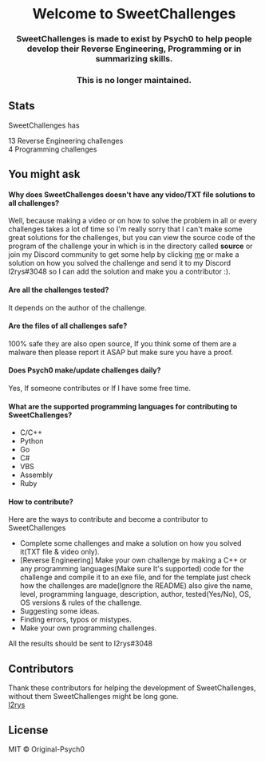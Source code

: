 <h1 align="center">Welcome to SweetChallenges</h1>
<h3 align="center">SweetChallenges is made to exist by Psych0 to help people develop their Reverse Engineering, Programming or in summarizing skills.</h3>
<h3 align="center">This is no longer maintained.</h3>

## Stats
SweetChallenges has
<p>
13 Reverse Engineering challenges<br>
4 Programming challenges<br>
</p>

## You might ask
#### Why does SweetChallenges doesn't have any video/TXT file solutions to all challenges?
Well, because making a video or on how to solve the problem in all or every challenges takes  a lot of time so I'm really sorry that I can't make some great solutions for the challenges, but you can view the source code of the program of the challenge your in which is in the directory called **source** or join my Discord community to get some help by clicking [me](https://discord.gg/Jz5E2SKkee) or make a solution on how you solved the challenge and send it to my Discord I2rys#3048 so I can add the solution and make you a contributor :).

#### Are all the challenges tested?
It depends on the author of the challenge.

#### Are the files of all challenges safe?
100% safe they are also open source, If you think some of them are a malware then please report it ASAP but make sure you have a proof.

#### Does Psych0 make/update challenges daily?
Yes, If someone contributes or If I have some free time.

#### What are the supported programming languages for contributing to SweetChallenges?

 - C/C++
 - Python
 - Go
 - C#
 - VBS
 - Assembly
 - Ruby

#### How to contribute?
Here are the ways to contribute and become a contributor to SweetChallenges

 - Complete some challenges and make a solution on how you solved it(TXT file & video only).
 - [Reverse Engineering] Make your own challenge by making a C++ or any programming languages(Make sure It's supported) code for the challenge and compile it to an exe file, and for the template just check how the challenges are made(Ignore the README) also give the name, level, programming language, description, author, tested(Yes/No), OS, OS versions & rules of the challenge.
 - Suggesting some ideas.
 - Finding errors, typos or mistypes.
 - Make your own programming challenges.

All the results should be sent to I2rys#3048

## Contributors
Thank these contributors for helping the development of SweetChallenges, without them SweetChallenges might be long gone.<br>
[I2rys](https://github.com/I2rys)

## License
MIT © Original-Psych0
